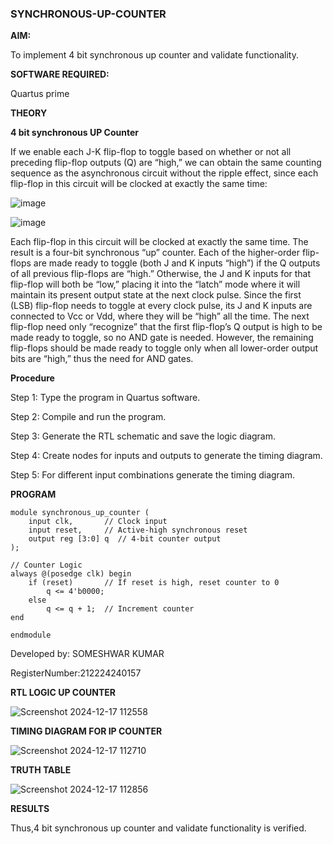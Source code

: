 ### SYNCHRONOUS-UP-COUNTER

**AIM:**

To implement 4 bit synchronous up counter and validate functionality.

**SOFTWARE REQUIRED:**

Quartus prime

**THEORY**

**4 bit synchronous UP Counter**

If we enable each J-K flip-flop to toggle based on whether or not all preceding flip-flop outputs (Q) are “high,” we can obtain the same counting sequence as the asynchronous circuit without the ripple effect, since each flip-flop in this circuit will be clocked at exactly the same time:

![image](https://github.com/naavaneetha/SYNCHRONOUS-UP-COUNTER/assets/154305477/d5db3fa0-e413-404c-b80e-b2f39d82e7e8)


![image](https://github.com/naavaneetha/SYNCHRONOUS-UP-COUNTER/assets/154305477/52cb61eb-d04b-442d-810c-31185a68410b)

Each flip-flop in this circuit will be clocked at exactly the same time.
The result is a four-bit synchronous “up” counter. Each of the higher-order flip-flops are made ready to toggle (both J and K inputs “high”) if the Q outputs of all previous flip-flops are “high.”
Otherwise, the J and K inputs for that flip-flop will both be “low,” placing it into the “latch” mode where it will maintain its present output state at the next clock pulse.
Since the first (LSB) flip-flop needs to toggle at every clock pulse, its J and K inputs are connected to Vcc or Vdd, where they will be “high” all the time.
The next flip-flop need only “recognize” that the first flip-flop’s Q output is high to be made ready to toggle, so no AND gate is needed.
However, the remaining flip-flops should be made ready to toggle only when all lower-order output bits are “high,” thus the need for AND gates.

**Procedure**


Step 1:  Type the program in Quartus software.

Step 2:  Compile and run the program.

Step 3:  Generate the RTL schematic and save the logic diagram.

Step 4:  Create nodes for inputs and outputs to generate the timing diagram.

Step 5:  For different input combinations generate the timing diagram.


**PROGRAM**

~~~
module synchronous_up_counter (
    input clk,       // Clock input
    input reset,     // Active-high synchronous reset
    output reg [3:0] q  // 4-bit counter output
);

// Counter Logic
always @(posedge clk) begin
    if (reset)       // If reset is high, reset counter to 0
        q <= 4'b0000;
    else
        q <= q + 1;  // Increment counter
end

endmodule

~~~


Developed by: SOMESHWAR KUMAR

RegisterNumber:212224240157


**RTL LOGIC UP COUNTER**

![Screenshot 2024-12-17 112558](https://github.com/user-attachments/assets/f4f0a1d5-81ed-4c51-ab35-a25d2493f1a4)

**TIMING DIAGRAM FOR IP COUNTER**

![Screenshot 2024-12-17 112710](https://github.com/user-attachments/assets/07b12b98-605c-4959-9070-2b74f15e74e6)

**TRUTH TABLE**

![Screenshot 2024-12-17 112856](https://github.com/user-attachments/assets/a3911da6-6e0d-4dd1-bf5e-b47726d6b496)

**RESULTS**

Thus,4 bit synchronous up counter and validate functionality is verified.
